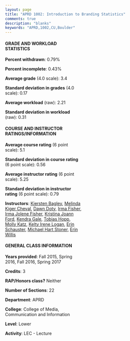 ```yaml
---
layout: page
title: "APRD 1002: Introduction to Branding Statistics"
comments: true
description: "blanks"
keywords: "APRD,1002,CU,Boulder"
---
```

<head>
<script src="https://ajax.googleapis.com/ajax/libs/jquery/2.1.3/jquery.min.js"></script>
<script src="https://dl.dropboxusercontent.com/s/pc42nxpaw1ea4o9/highcharts.js?dl=0"></script>
<!-- <script src="../assets/js/highcharts.js"></script> -->
<style type="text/css">@font-face {
	font-family: "Bebas Neue";
	src: url(https://www.filehosting.org/file/details/544349/BebasNeue Regular.otf) format("opentype");
	}
	h1.Bebas { 
		font-family: "Bebas Neue", Verdana, Tahoma;
	}
</style>
</head>
<body>
	<div id="container" style="float: right; width: 45%; height: 88%; margin-left: 2.5%; margin-right: 2.5%;"></div>
	<script language="JavaScript">
		$(document).ready(function() {
		var chart = {type: 'column'};
		var title = {text: 'Grade Distribution'};
		var xAxis = {categories: ['A','B','C','D','F'],crosshair: true};
		var yAxis = {min: 0,title: {text: 'Percentage'}};
		var tooltip = {headerFormat: '<center><b><span style="font-size:20px">{point.key}</span></b></center>',
		               pointFormat: '<td style="padding:0"><b>{point.y:.1f}%</b></td>',
		               footerFormat: '</table>',shared: true,useHTML: true};
		var plotOptions = {column: {pointPadding: 0.0,borderWidth: 0}};  
		var credits = {enabled: false};var series= [{name: 'Percent',data: [53.88,40.5,4.85,0.68,0.1,]}];
		var json = {};
		json.chart = chart;
		json.title = title;
		json.tooltip = tooltip;
		json.xAxis = xAxis;
		json.yAxis = yAxis;  
		json.series = series;
		json.plotOptions = plotOptions;  
		json.credits = credits;
		$('#container').highcharts(json);
	});
	</script>
</body>
			   
#### GRADE AND WORKLOAD STATISTICS

**Percent withdrawn**: 0.79%

**Percent incomplete**: 0.43%

**Average grade** (4.0 scale): 3.4

**Standard deviation in grades** (4.0 scale): 0.17

**Average workload** (raw): 2.21

**Standard deviation in workload** (raw): 0.31

#### COURSE AND INSTRUCTOR RATINGS/INFORMATION

**Average course rating** (6 point scale): 5.1

**Standard deviation in course rating** (6 point scale): 0.56

**Average instructor rating** (6 point scale): 5.25

**Standard deviation in instructor rating** (6 point scale): 0.79

**Instructors**: <a href='../../instructors/Kiersten_Bagley'>Kiersten Bagley</a>, <a href='../../instructors/Melinda_Kiger_Cheval'>Melinda Kiger Cheval</a>, <a href='../../instructors/Dawn_Doty'>Dawn Doty</a>, <a href='../../instructors/Irma_Fisher'>Irma Fisher</a>, <a href='../../instructors/Irma_Jolene_Fisher'>Irma Jolene Fisher</a>, <a href='../../instructors/Kristina_Joann_Ford'>Kristina Joann Ford</a>, <a href='../../instructors/Kendra_Gale'>Kendra Gale</a>, <a href='../../instructors/Tobias_Hopp'>Tobias Hopp</a>, <a href='../../instructors/Molly_Katz'>Molly Katz</a>, <a href='../../instructors/Kelty_Irene_Logan'>Kelty Irene Logan</a>, <a href='../../instructors/Erin_Schauster'>Erin Schauster</a>, <a href='../../instructors/Michael_Hart_Stoner'>Michael Hart Stoner</a>, <a href='../../instructors/Erin_Willis'>Erin Willis</a>

#### GENERAL CLASS INFORMATION

**Years provided**: Fall 2015, Spring 2016, Fall 2016, Spring 2017

**Credits**: 3

**RAP/Honors class?** Neither

**Number of Sections**: 22

**Department**: APRD

**College**: College of Media, Communication and Information

**Level**: Lower

**Activity**: LEC - Lecture
